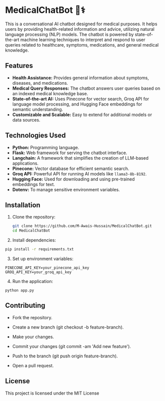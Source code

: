 # MedicalChatBot 🤖⚕️

This is a conversational AI chatbot designed for medical purposes. It helps users by providing health-related information and advice, utilizing natural language processing (NLP) models. The chatbot is powered by state-of-the-art machine learning techniques to interpret and respond to user queries related to healthcare, symptoms, medications, and general medical knowledge.

## Features

- **Health Assistance:** Provides general information about symptoms, diseases, and medications.
- **Medical Query Responses:** The chatbot answers user queries based on an indexed medical knowledge base.
- **State-of-the-art AI:** Uses Pinecone for vector search, Groq API for language model processing, and Hugging Face embeddings for semantic understanding.
- **Customizable and Scalable:** Easy to extend for additional models or data sources.

## Technologies Used

- **Python:** Programming language.
- **Flask:** Web framework for serving the chatbot interface.
- **Langchain:** A framework that simplifies the creation of LLM-based applications.
- **Pinecone:** Vector database for efficient semantic search.
- **Groq API:** Powerful API for running AI models like `llama3-8b-8192`.
- **Hugging Face:** Used for downloading and using pre-trained embeddings for text.
- **Dotenv:** To manage sensitive environment variables.

## Installation

1. Clone the repository:
   ```bash
   git clone https://github.com/M-Awais-Hussain/MedicalChatBot.git
   cd MedicalChatBot
   ```
2. Install dependencies:

```bash
pip install -r requirements.txt
```
3. Set up environment variables:
```
PINECONE_API_KEY=your_pinecone_api_key
GROQ_API_KEY=your_groq_api_key
```
4. Run the application:
```
python app.py
```

## Contributing
- Fork the repository.

- Create a new branch (git checkout -b feature-branch).

- Make your changes.

- Commit your changes (git commit -am 'Add new feature').

- Push to the branch (git push origin feature-branch).

- Open a pull request.

## License
This project is licensed under the MIT License
